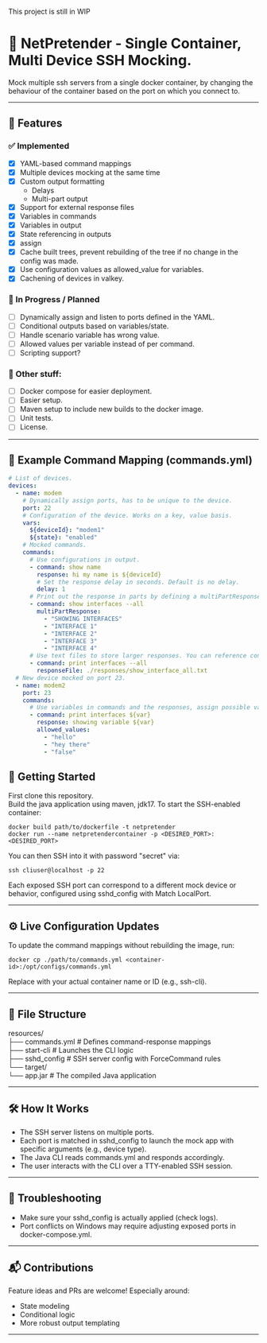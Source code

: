 This project is still in WIP

# 🧪 NetPretender - Single Container, Multi Device SSH Mocking.

Mock multiple ssh servers from a single docker container, by changing the behaviour of the container based on the port on which you connect to.

---

## 📜 Features

### ✅ Implemented

- [x] YAML-based command mappings
- [x] Multiple devices mocking at the same time
- [x] Custom output formatting
  - Delays
  - Multi-part output
- [x] Support for external response files
- [x] Variables in commands
- [x] Variables in output
- [x] State referencing in outputs
- [x] assign
- [x] Cache built trees, prevent rebuilding of the tree if no change in the config was made.
- [x] Use configuration values as allowed_value for variables.
- [x] Cachening of devices in valkey.

### 🔧 In Progress / Planned
- [ ] Dynamically assign and listen to ports defined in the YAML.
- [ ] Conditional outputs based on variables/state.
- [ ] Handle scenario variable has wrong value.
- [ ] Allowed values per variable instead of per command.
- [ ] Scripting support?

### 🔧 Other stuff:

- [ ] Docker compose for easier deployment.
- [ ] Easier setup.
- [ ] Maven setup to include new builds to the docker image.
- [ ] Unit tests.
- [ ] License.

---

## 🧪 Example Command Mapping (commands.yml)
```yaml
# List of devices.
devices:
  - name: modem
    # Dynamically assign ports, has to be unique to the device.
    port: 22
    # Configuration of the device. Works on a key, value basis.
    vars:
      ${deviceId}: "modem1"
      ${state}: "enabled"
    # Mocked commands.
    commands:
      # Use configurations in output.
      - command: show name
        response: hi my name is ${deviceId}
        # Set the response delay in seconds. Default is no delay.
        delay: 1
      # Print out the response in parts by defining a multiPartResponse
      - command: show interfaces --all
        multiPartResponse:
          - "SHOWING INTERFACES"
          - "INTERFACE 1"
          - "INTERFACE 2"
          - "INTERFACE 3"
          - "INTERFACE 4"
      # Use text files to store larger responses. You can reference configuration in here too.
      - command: print interfaces --all
        responseFile: ./responses/show_interface_all.txt
  # New device mocked on port 23.
  - name: modem2
    port: 23
    commands:
      # Use variables in commands and the responses, assign possible values.
      - command: print interfaces ${var}
        response: showing variable ${var} 
        allowed_values:
          - "hello"
          - "hey there"
          - "false"
```

## 🚀 Getting Started

First clone this repository.<br>
Build the java application using maven, jdk17.
To start the SSH-enabled container:

    docker build path/to/dockerfile -t netpretender
    docker run --name netpretendercontainer -p <DESIRED_PORT>:<DESIRED_PORT>

You can then SSH into it with password "secret" via:

    ssh cliuser@localhost -p 22

Each exposed SSH port can correspond to a different mock device or behavior, configured using sshd_config with Match LocalPort.

---

## ⚙️ Live Configuration Updates

To update the command mappings without rebuilding the image, run:

    docker cp ./path/to/commands.yml <container-id>:/opt/configs/commands.yml

Replace <container-id> with your actual container name or ID (e.g., ssh-cli).

---

## 📁 File Structure

resources/<br>
├── commands.yml         # Defines command-response mappings<br>
├── start-cli            # Launches the CLI logic<br>
├── sshd_config          # SSH server config with ForceCommand rules<br>
└── target/<br>
└── app.jar     # The compiled Java application


---

## 🛠 How It Works

- The SSH server listens on multiple ports.
- Each port is matched in sshd_config to launch the mock app with specific arguments (e.g., device type).
- The Java CLI reads commands.yml and responds accordingly.
- The user interacts with the CLI over a TTY-enabled SSH session.

---


## 🧯 Troubleshooting

- Make sure your sshd_config is actually applied (check logs).
- Port conflicts on Windows may require adjusting exposed ports in docker-compose.yml.

---

## 📬 Contributions

Feature ideas and PRs are welcome! Especially around:
- State modeling
- Conditional logic
- More robust output templating

---
